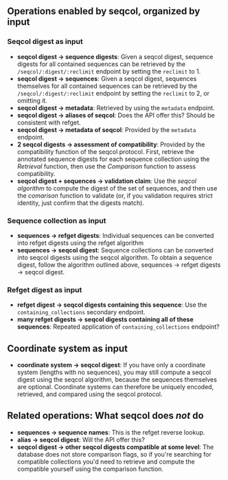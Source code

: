 

## Operations enabled by seqcol, organized by input

### Seqcol digest as input

* **seqcol digest -> sequence digests**: Given a seqcol digest, sequence digests for all contained sequences can be retrieved by the `/seqcol/:digest/:reclimit` endpoint by setting the `reclimit` to 1.
* **seqcol digest -> sequences**: Given a seqcol digest, sequences themselves for all contained sequences can be retrieved by the `/seqcol/:digest/:reclimit` endpoint by setting the `reclimit` to 2, or omitting it.
* **seqcol digest -> metadata**: Retrieved by using the `metadata` endpoint.
* **seqcol digest -> aliases of seqcol**: Does the API offer this? Should be consistent with refget.
* **seqcol digest -> metadata of seqcol**: Provided by the `metadata` endpoint.
* **2 seqcol digests -> assessment of compatibility**: Provided by the compatibility function of the seqcol protocol. First, retrieve the annotated sequence digests for each sequence collection using the *Retrieval* function, then use the *Comparison* function to assess compatibility.
* **seqcol digest + sequences -> validation claim**: Use the *seqcol algorithm* to compute the digest of the set of sequences, and then use the *comarison* function to validate (or, if you validation requires strict identity, just confirm that the digests match).


### Sequence collection as input

* **sequences -> refget digests**: Individual sequences can be converted into refget digests using the refget algorithm
* **sequences -> seqcol digest**: Sequence collections can be converted into seqcol digests using the seqcol algorithm. To obtain a sequence digest, follow the algorithm outlined above, sequences -> refget digests -> seqcol digest.

### Refget digest as input

* **refget digest -> seqcol digests containing this sequence**: Use the `containing_collections` secondary endpoint. 
* **many refget digests -> seqcol digests containing all of these sequences**: Repeated application of `containing_collections` endpoint?

## Coordinate system as input

* **coordinate system -> seqcol digest**: If you have only a coordinate system (lengths with no sequences), you may still compute a seqcol digest using the seqcol algorithm, because the sequences themselves are optional. Coordinate systems can therefore be uniquely encoded, retrieved, and compared using the seqcol protocol.


## Related operations: What seqcol does *not* do

* **sequences -> sequence names**: This is the refget reverse lookup.
* **alias -> seqcol digest**: Will the API offer this?
* **seqcol digest -> other seqcol digests compatible at some level**: The database does not store comparison flags, so if you're searching for compatible collections you'd need to retrieve and compute the compatible yourself using the comparison function.

